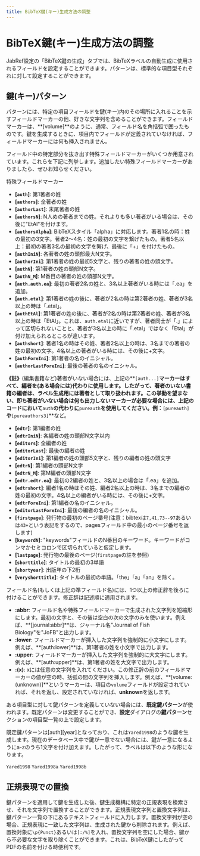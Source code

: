 ```yaml
---
title: BibTeX鍵(キー)生成方法の調整
---
```


# BibTeX鍵(キー)生成方法の調整

JabRef設定の「BibTeX鍵の生成」タブでは、BibTeXラベルの自動生成に使用されるフィールドを設定することができます。パターンは、標準的な項目型それぞれに対して設定することができます。

## 鍵(キー)パターン

パターンには、特定の項目フィールドを鍵(キー)内のその場所に入れることを示すフィールドマーカーの他、好きな文字列を含めることができます。フィールドマーカーは、**\[volume\]**のように、通常、フィールド名を角括弧で囲ったものです。鍵を生成するときに、項目内でフィールドが定義されていなければ、フィールドマーカーには何も挿入されません。

フィールド中の特定部分を抜き出す特殊フィールドマーカーがいくつか用意されています。これらを下記に列挙します。追加したい特殊フィールドマーカーがありましたら、ぜひお知らせください。

特殊フィールドマーカー

-   **\[`auth`\]**: 第1著者の姓
-   **\[`authors`\]**: 全著者の姓
-   **\[`authorLast`\]**: 末尾著者の姓
-   **\[`authorsN`\]**: N人めの著者までの姓。それよりも多い著者がいる場合は、その後に"EtAl"を付けます。
-   **\[`authorsAlpha`\]**: BibTeXスタイル「alpha」に対応します。著者1名の時：姓の最初の3文字。著者2〜4名：姓の最初の文字を繋げたもの。著者5名以上：最初の著者3名の最初の文字を繋げ、最後に「+」を付けたもの。
-   **\[`authIniN`\]**: 各著者の姓の頭部最大N文字。
-   **\[`authorIni`\]**: 第1著者の姓の最初5文字と、残りの著者の姓の頭文字。
-   **\[`authN`\]**: 第1著者の姓の頭部N文字。
-   **\[`authN_M`\]**: M番目の著者の姓の頭部N文字。
-   **\[`auth.auth.ea`\]**: 最初の著者2名の姓と、3名以上著者がいる時には「.ea」を追加。
-   **\[`auth.etal`\]**: 第1著者の姓の後に、著者が2名の時は第2著者の姓、著者が3名以上の時は「.etal」。
-   **\[`authEtAl`\]**: 第1著者の姓の後に、著者が2名の時は第2著者の姓、著者が3名以上の時は「EtAl」。これは、`auth.etal`に近いですが、著者同士が「.」によって区切られないことと、著者が3名以上の時に「.etal」ではなく「Etal」が付け加えられるところが違います。
-   **\[`authshort`\]**: 著者1名の時はその姓、著者2名以上の時は、3名までの著者の姓の最初の文字。4名以上の著者がいる時には、その後に+文字。
-   **\[`authForeIni`\]**: 第1著者の名のイニシャル。
-   **\[`authorLastForeIni`\]**: 最後の著者の名のイニシャル。

**《註》**(編集書籍など)著者がいない場合には、上記の**`[auth...]`**マーカーはすべて、編者を(ある場合には)代わりに使用します。したがって、著者のいない書籍の編者は、ラベル生成用には著者として取り扱われます。この挙動を望まない、即ち著者がいない場合は何も出力しないマーカーが必要な場合には、上記のコードにおいて**`auth`**の代わりに**`pureauth`**を使用してください。例：**`[pureauth]`**や**`[pureauthors3]`**など。

-   **\[`edtr`\]**: 第1編者の姓
-   **\[`edtrIniN`\]**: 各編者の姓の頭部N文字以内
-   **\[`editors`\]**: 全編者の姓
-   **\[`editorLast`\]**: 最後の編者の姓
-   **\[`editorIni`\]**: 第1編者の姓の頭部5文字と、残りの編者の姓の頭文字
-   **\[`edtrN`\]**: 第1編者の頭部N文字
-   **\[`edtrN_M`\]**: 第M編者の頭部N文字
-   **\[`edtr.edtr.ea`\]**: 最初の2編者の姓と、3名以上の場合は「.ea」を追加。
-   **\[`edtrshort`\]**: 編者1名の時はその姓、編者2名以上の時は、3名までの編者の姓の最初の文字。4名以上の編者がいる時には、その後に+文字。
-   **\[`edtrForeIni`\]**: 第1編者の名のイニシャル。
-   **\[`editorLastForeIni`\]**: 最後の編者の名のイニシャル。
-   **\[`firstpage`\]**: 発行物の最初のページ番号(注意：bibtexは`7,41,73--97`あるいは`43+`という表記をするので、pagesフィールド中の最小のページ番号を返します)
-   **\[`keywordN`\]**: "keywords"フィールドのN番目のキーワード。キーワードがコンマかセミコロンで区切られていると仮定します。
-   **\[`lastpage`\]**: 発行物の最後のページ(`firstpage`の註を参照)
-   **\[`shorttitle`\]**: タイトルの最初の3単語
-   **\[`shortyear`\]**: 出版年の下2桁
-   **\[`veryshorttitle`\]**: タイトルの最初の単語。「the」「a」「an」を除く。

フィールド名(もしくは上記の準フィールド名)には、1つ以上の修正辞を後ろに付けることができます。修正辞は記述順に適用されます。

-   **:abbr**: フィールド名や特殊フィールドマーカーで生成された文字列を短縮形にします。最初の文字と、その後は空白の次の文字のみを使います。例えば、**\[journal:abbr\]**は、ジャーナル名"Journal of Fish Biology"を"JoFB"と出力します。
-   **:lower**: フィールドマーカーが挿入した文字列を強制的に小文字にします。例えば、**\[auth:lower\]**は、第1著者の姓を小文字で出力します。
-   **:upper**: フィールドマーカーが挿入した文字列を強制的に大文字にします。例えば、**\[auth:upper\]**は、第1著者の姓を大文字で出力します。
-   **:(x)**: xには任意の文字列を入れてください。この修正辞の前のフィールドマーカーの値が空の時、括弧の間の文字列を挿入します。例えば、**\[volume:(unknown)\]**というマーカーは、項目の`volume`フィールドが設定されていれば、それを返し、設定されていなければ、**unknown**を返します。

ある項目型に対して鍵パターンを定義していない場合には、**既定鍵パターン**が使われます。既定パターンは変更することができ、**設定**ダイアログの**鍵パターン**セクションの項目型一覧の上で設定します。

既定鍵パターンは\[auth\]\[year\]となっており、これは`Yared1998`のような鍵を生成します。現在のデータベース中で鍵が一意でない場合には、鍵が一意になるようにa-zのうち1文字を付け加えます。したがって、ラベルは以下のような形になります。

`Yared1998`
`Yared1998a`
`Yared1998b`

## 正規表現での置換

鍵パターンを適用して鍵を生成した後、鍵生成機構に特定の正規表現を検索させ、それを文字列で置換することができます。正規表現文字列と置換文字列は、鍵パターン一覧の下にあるテキストフィールドに入力します。置換文字列が空の場合、正規表現に一致した文字列は、生成された鍵から削除されます。例えば、置換対象に`\p{Punct}`あるいは`[:/%]`を入れ、置換文字列を空にした場合、鍵から不必要な文字を取り除くことができます。これは、BibTeX鍵にしたがってPDFの名前を付ける時便利です。
